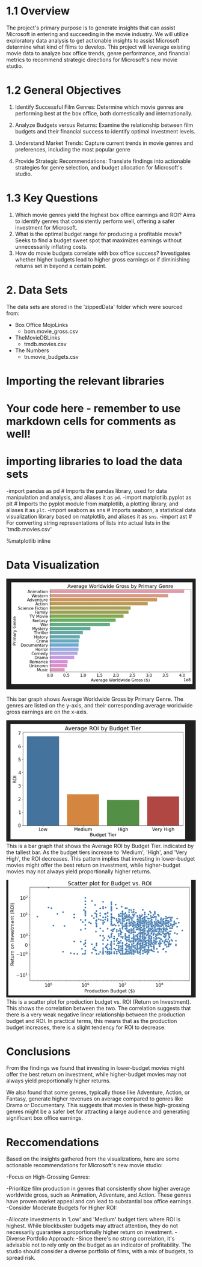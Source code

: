 # 1.1 Overview
The project's primary purpose is to generate insights that can assist Microsoft in entering and succeeding in the movie industry. We will utilize exploratory data analysis to get actionable insights to assist Microsoft determine what kind of films to develop. This project will leverage existing movie data to analyze box office trends, genre performance, and financial metrics to recommend strategic directions for Microsoft's new movie studio.

# 1.2 General Objectives
1. Identify Successful Film Genres: Determine which movie genres are performing best at the box office, both domestically and internationally.

2. Analyze Budgets versus Returns: Examine the relationship between film budgets and their financial success to identify optimal investment levels.

3. Understand Market Trends: Capture current trends in movie genres and preferences, including the most popular genre

4. Provide Strategic Recommendations: Translate findings into actionable strategies for genre selection, and budget allocation for Microsoft's studio.

# 1.3 Key Questions 
1. Which movie genres yield the highest box office earnings and ROI?
Aims to identify genres that consistently perform well, offering a safer investment for Microsoft.
2. What is the optimal budget range for producing a profitable movie?
Seeks to find a budget sweet spot that maximizes earnings without unnecessarily inflating costs.
3. How do movie budgets correlate with box office success?
Investigates whether higher budgets lead to higher gross earnings or if diminishing returns set in beyond a certain point.

# 2. Data Sets
The data sets are stored in the 'zippedData' folder which were sourced from:

- Box Office MojoLinks
    - bom.movie_gross.csv
- TheMovieDBLinks
    - tmdb.movies.csv
- The Numbers
    - tn.movie_budgets.csv

# Importing the relevant libraries

# Your code here - remember to use markdown cells for comments as well!
# importing libraries to load the data sets
   -import pandas as pd # Imports the pandas library, used for data manipulation and analysis, and aliases it as `pd`.
   -import matplotlib.pyplot as plt # Imports the pyplot module from matplotlib, a plotting library, and aliases it as `plt`.
   -import seaborn as sns # Imports seaborn, a statistical data visualization library based on matplotlib, and aliases it as `sns`.
   -import ast # For converting string representations of lists into actual lists in the 'tmdb.movies.csv'

%matplotlib inline

# Data Visualization
![alt text](<Screenshot 2024-03-22 at 3.19.01 AM.jpg>)

This bar graph shows Average Worldwide Gross by Primary Genre. The genres are listed on the y-axis, and their corresponding average worldwide gross earnings are on the x-axis. 

![alt text](<Screenshot 2024-03-22 at 3.19.21 AM 2.jpg>)
This is a bar graph that shows the Average ROI by Budget Tier. indicated by the tallest bar. As the budget tiers increase to 'Medium', 'High', and 'Very High', the ROI decreases. This pattern implies that investing in lower-budget movies might offer the best return on investment, while higher-budget movies may not always yield proportionally higher returns.

![alt text](<Screenshot 2024-03-22 at 3.19.26 AM 2.jpg>)
This is a scatter plot for production budget vs. ROI (Return on Investment). This shows the correlation between the two. The correlation suggests that there is a very weak negative linear relationship between the production budget and ROI. In practical terms, this means that as the production budget increases, there is a slight tendency for ROI to decrease.

# Conclusions 
From the findings we found that investing in lower-budget movies might offer the best return on investment, while higher-budget movies may not always yield proportionally higher returns.

We also found that some genres, typically those like Adventure, Action, or Fantasy, generate higher revenues on average compared to genres like Drama or Documentary. This suggests that movies in these high-grossing genres might be a safer bet for attracting a large audience and generating significant box office earnings.

# Reccomendations
Based on the insights gathered from the visualizations, here are some actionable recommendations for Microsoft's new movie studio:

-Focus on High-Grossing Genres:

   -Prioritize film production in genres that consistently show higher average worldwide gross, such as Animation, Adventure, and Action. These genres have proven market appeal and can lead to substantial box office earnings.
-Consider Moderate Budgets for Higher ROI:

   -Allocate investments in 'Low' and 'Medium' budget tiers where ROI is highest. While blockbuster budgets may attract attention, they do not necessarily guarantee a proportionally higher return on investment.
-Diverse Portfolio Approach: 
   -Since there's no strong correlation, it's advisable not to rely only on the budget as an indicator of profitability. The studio should consider a diverse portfolio of films, with a mix of budgets, to spread risk.
